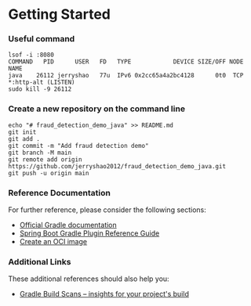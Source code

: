 # Getting Started

### Useful command
```shell
lsof -i :8080
COMMAND   PID      USER   FD   TYPE            DEVICE SIZE/OFF NODE NAME
java    26112 jerryshao   77u  IPv6 0x2cc65a4a2bc4128      0t0  TCP *:http-alt (LISTEN)
sudo kill -9 26112
```

### Create a new repository on the command line
```shell
echo "# fraud_detection_demo_java" >> README.md
git init
git add .
git commit -m "Add fraud detection demo"
git branch -M main
git remote add origin https://github.com/jerryshao2012/fraud_detection_demo_java.git
git push -u origin main
```

### Reference Documentation

For further reference, please consider the following sections:

* [Official Gradle documentation](https://docs.gradle.org)
* [Spring Boot Gradle Plugin Reference Guide](https://docs.spring.io/spring-boot/3.5.0-SNAPSHOT/gradle-plugin)
* [Create an OCI image](https://docs.spring.io/spring-boot/3.5.0-SNAPSHOT/gradle-plugin/packaging-oci-image.html)

### Additional Links

These additional references should also help you:

* [Gradle Build Scans – insights for your project's build](https://scans.gradle.com#gradle)

